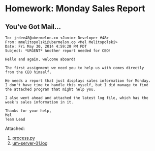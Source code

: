 Homework: Monday Sales Report
=======


You've Got Mail...
-------

```
To: jrdev48@ubermelon.co <Junior Developer #48>
From: mmelitopolski@ubermelon.co <Mel Melitopolski> 
Date: Fri May 30, 2014 4:59:20 PM PDT
Subject: *URGENT* Another report needed for CEO!

Hello and again, welcome aboard!

The first assignment we need you to help us with comes directly 
from the CEO himself.

He needs a report that just displays sales information for Monday. 
I don't have time to handle this myself, but I did manage to find
the attached program that might help you.  

I also went ahead and attached the latest log file, which has the 
week's sales information in it.

Thanks for your help,
Mel
Team Lead
```

Attached:

1. [process.py](https://github.com/hackbrightacademy/Homework/blob/master/Homework01/process.py)
1. [um-server-01.log](https://github.com/hackbrightacademy/Homework/blob/master/Homework01/um-server-01.log)
